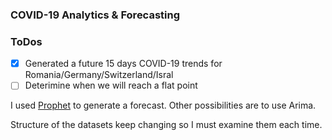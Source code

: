 ### COVID-19 Analytics & Forecasting

### ToDos

- [X] Generated a future 15 days  COVID-19 trends for Romania/Germany/Switzerland/Isral
- [ ] Deterimine when we will reach a flat point

I used [Prophet](https://facebook.github.io/prophet/) to generate a forecast. Other possibilities are to use Arima.

Structure of the datasets keep changing so I must examine them each time.

